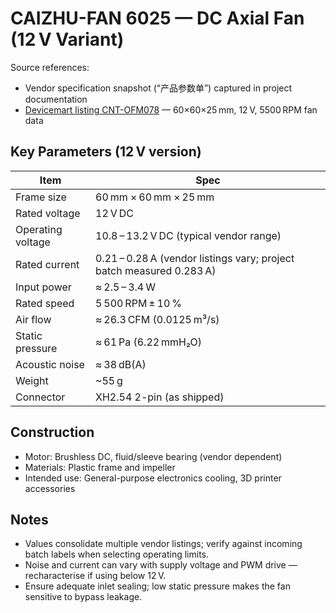 # CAIZHU-FAN 6025 — DC Axial Fan (12 V Variant)

Source references:

- Vendor specification snapshot (“产品参数单”) captured in project documentation
- [Devicemart listing CNT-OFM078](https://www.devicemart.co.kr/goods/view?no=14944374) — 60×60×25 mm, 12 V, 5500 RPM fan data

## Key Parameters (12 V version)

| Item | Spec |
| --- | --- |
| Frame size | 60 mm × 60 mm × 25 mm |
| Rated voltage | 12 V DC |
| Operating voltage | 10.8 – 13.2 V DC (typical vendor range) |
| Rated current | 0.21 – 0.28 A (vendor listings vary; project batch measured 0.283 A) |
| Input power | ≈ 2.5 – 3.4 W |
| Rated speed | 5 500 RPM ± 10 % |
| Air flow | ≈ 26.3 CFM (0.0125 m³/s) |
| Static pressure | ≈ 61 Pa (6.22 mmH₂O) |
| Acoustic noise | ≈ 38 dB(A) |
| Weight | ~55 g |
| Connector | XH2.54 2-pin (as shipped) |

## Construction

- Motor: Brushless DC, fluid/sleeve bearing (vendor dependent)
- Materials: Plastic frame and impeller
- Intended use: General-purpose electronics cooling, 3D printer accessories

## Notes

- Values consolidate multiple vendor listings; verify against incoming batch labels when selecting operating limits.
- Noise and current can vary with supply voltage and PWM drive — recharacterise if using below 12 V.
- Ensure adequate inlet sealing; low static pressure makes the fan sensitive to bypass leakage.

